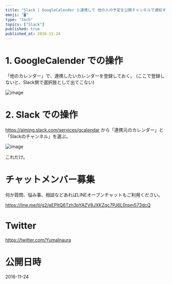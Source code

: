 ```yaml
---
title: "Slack | GoogleCalender と連携して 他の人の予定を公開チャンネルで通知する"
emoji: "🖥"
type: "tech"
topics: ["Slack"]
published: true
published_at: 2016-11-24
---
```


# 1. GoogleCalender での操作

「他のカレンダー」で、連携したいカレンダーを登録しておく。
(ここで登録しないと、Slack側で選択肢として出てこない)

![image](https://qiita-image-store.s3.amazonaws.com/0/89618/bc5407d0-6be6-077d-21af-52fbdf020f51.png)

# 2. Slack での操作

https://aiming.slack.com/services/gcalendar から「連携元のカレンダー」と「Slackのチャンネル」を選ぶ。

![image](https://qiita-image-store.s3.amazonaws.com/0/89618/66f432d7-e9ef-a452-4efc-2b10d60dc839.png)

これだけ。








<!-- Update From Qiita API -->

# チャットメンバー募集


何か質問、悩み事、相談などあればLINEオープンチャットもご利用ください。

https://line.me/ti/g2/eEPltQ6Tzh3pYAZV8JXKZqc7PJ6L0rpm573dcQ





# Twitter


https://twitter.com/YumaInaura


<!-- Update From Qiita API -->



# 公開日時

2016-11-24
